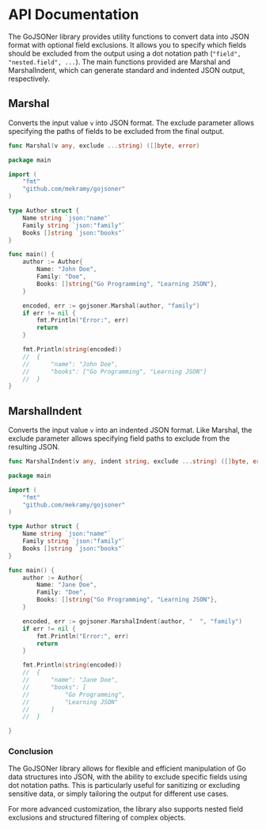 # API Documentation

The GoJSONer library provides utility functions to convert data into JSON format with optional field exclusions. It allows you to specify which fields should be excluded from the output using a dot notation path (`"field", "nested.field", ...`). The main functions provided are Marshal and MarshalIndent, which can generate standard and indented JSON output, respectively.

## Marshal

Converts the input value `v` into JSON format. The exclude parameter allows specifying the paths of fields to be excluded from the final output.

```go
func Marshal(v any, exclude ...string) ([]byte, error)
```

```go
package main

import (
    "fmt"
    "github.com/mekramy/gojsoner"
)

type Author struct {
    Name string `json:"name"`
    Family string `json:"family"`
    Books []string `json:"books"`
}

func main() {
    author := Author{
        Name: "John Doe",
        Family: "Doe",
        Books: []string{"Go Programming", "Learning JSON"},
    }

    encoded, err := gojsoner.Marshal(author, "family")
    if err != nil {
        fmt.Println("Error:", err)
        return
    }

    fmt.Println(string(encoded))
    //  {
    //      "name": "John Doe",
    //      "books": ["Go Programming", "Learning JSON"]
    //  }
}
```

## MarshalIndent

Converts the input value `v` into an indented JSON format. Like Marshal, the exclude parameter allows specifying field paths to exclude from the resulting JSON.

```go
func MarshalIndent(v any, indent string, exclude ...string) ([]byte, error)
```

```go
package main

import (
    "fmt"
    "github.com/mekramy/gojsoner"
)

type Author struct {
    Name string `json:"name"`
    Family string `json:"family"`
    Books []string `json:"books"`
}

func main() {
    author := Author{
        Name: "Jane Doe",
        Family: "Doe",
        Books: []string{"Go Programming", "Learning JSON"},
    }

    encoded, err := gojsoner.MarshalIndent(author, "  ", "family")
    if err != nil {
        fmt.Println("Error:", err)
        return
    }

    fmt.Println(string(encoded))
    //  {
    //      "name": "Jane Doe",
    //      "books": [
    //          "Go Programming",
    //          "Learning JSON"
    //      ]
    //  }

}

```

### Conclusion

The GoJSONer library allows for flexible and efficient manipulation of Go data structures into JSON, with the ability to exclude specific fields using dot notation paths. This is particularly useful for sanitizing or excluding sensitive data, or simply tailoring the output for different use cases.

For more advanced customization, the library also supports nested field exclusions and structured filtering of complex objects.
